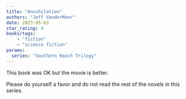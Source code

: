 ```yaml
---
title: "Annihilation"
authors: "Jeff VanderMeer"
date: 2023-05-03
star_rating: 4
books/tags:
    - "fiction"
    - "science fiction"
params:
  series: "Southern Reach Trilogy"
---
```


This book was OK but the movie is better.

Please do yourself a favor and do not read the rest of the novels in this series.

<!--more-->